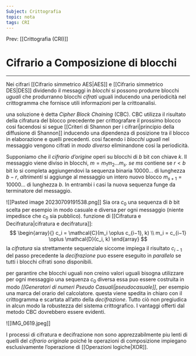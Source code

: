 ```yaml
---
Subject: Crittografia
topic: nota
tags: CRI
---
```


Prev: [[Crittografia (CRI)]]

# Cifrario a Composizione di blocchi
---
Nei cifrari [[Cifrario simmetrico AES|AES]] e [[Cifrario simmetrico DES|DES]] dividendo il messaggi in _blocchi_  si possono produrre blocchi _uguali_ che produrranno  blocchi _cifrati_ uguali inducendo una periodicità nel crittogramma che fornisce utili informazioni per la crittoanalisi. 

una soluzione è detta _Cipher Block Chaining_ (CBC). 
CBC utilizza il risultato della cifratura del blocco precedente per crittografare il prossimo blocco cosi facendosi si segue [[Criteri di Shannon per i cifrari|principio della diffusione di Shannon]] inducendo una dipendenza di posizione tra il blocco in elaborazione e quelli precedenti.
cosi facendo i _blocchi uguali_ nel messaggio vengono cifrati in _modo diverso_ eliminandone cosi la periodicità.

Supponiamo che il _cifrario d’origine_ operi su blocchi di $b$ bit con chiave $k$. Il messaggio viene diviso in blocchi, $m = m_1m_2 \dots m_{s}$.
_se_ $ms$ contiene se $r < b$ bit lo si completa aggiungendovi la sequenza binaria $10000\dots$  di lunghezza $b − r$, 
_altrimenti_ si aggiunge al messaggio un intero nuovo blocco $m_{s+1} = 10000\dots$  di lunghezza $b$. 
In entrambi i casi la nuova sequenza funge da terminatore del messaggio. 

![[Pasted image 20230709191538.png]]
Sia ora $c_0$ una sequenza di $b$ bit scelta per esempio in modo casuale e diversa per ogni messaggio (niente impedisce che $c_0$ sia pubblico).
funzione di  [[Cifratura e Decifratura|cifratura e decifratura]]: 
$$
\begin{array}{}
c_i = \mathcal{C}(m_i \oplus c_{i−1}, k) \\
m_i = c_{i−1} \oplus \mathcal{D}(c_i, k)
\end{array}
$$
la  _cifratura_ sia strettamente sequenziale siccome impiega il risultato $c_{i−1}$ del passo precedente
la _decifrazione_ puo essere eseguito in _parallelo_ se tutti i blocchi cifrati sono disponibili.

per garantire che blocchi uguali non creino valori uguali bisogna utilizzare per ogni messaggio una sequenza $c_0$ diversa essa puo essere costruita in modo _[[Generatori di numeri Pseudo Casuali|pseudocasuale]]_, per esempio una marca del orario del calcolatore. questa viene spedita in chiaro con il crittogramma e scartata all’atto della _decifrazione_.
Tutto ciò non pregiudica in alcun modo la robustezza del sistema crittografico. I vantaggi offerti dal metodo CBC dovrebbero essere evidenti. 

![[IMG_0619.jpeg]]

I processi di cifratura e decifrazione non sono apprezzabilmente piu lenti di quelli del _cifrario originale_ poiché le operazioni di composizione impiegano esclusivamente l’operazione di [[Operazioni logiche|XOR]]. 

